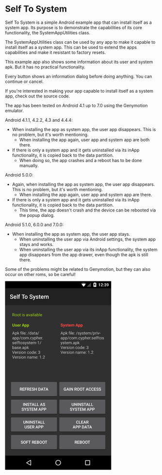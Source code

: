 # Self To System

Self To System is a simple Android example app that can install itself as a system app. Its purpose is to demonstrate the capabilities of its core functionality, the SystemAppUtilities class.

The SystemAppUtilities class can be used by any app to make it capable to install itself as a system app. This can be used to extend the apps capabilities and make it resistant to factory resets.

This example app also shows some information about its user and system apk. But it has no practical functionality.

Every button shows an information dialog before doing anything. You can continue or cancel.

If you're interested in making your app capable to install itself as a system app, check out the source code.

The app has been tested on Android 4.1 up to 7.0 using the Genymotion emulator.

Android 4.1.1, 4.2.2, 4.3 and 4.4.4:
* When installing the app as system app, the user app disappears. This is no problem, but it's worth mentioning.
    * When installing the app again, user app and system app are both there.
* If there is only a system app and it gets uninstalled via its inApp functionality, it is copied back to the data partition.
    * When doing so, the app crashes and a reboot has to be done manually.

Android 5.0.0:
* Again, when installing the app as system app, the user app disappears. This is no problem, but it's worth mentioning.
    * When installing the app again, user app and system app are there.
* If there is only a system app and it gets uninstalled via its inApp functionality, it is copied back to the data partition.
    * This time, the app doesn't crash and the device can be rebooted via the popup dialog.

Android 5.1.0, 6.0.0 and 7.0.0:
* When installing the app as system app, the user app stays.
    * When uninstalling the user app via Android settings, the system app stays and works.
    * When uninstalling the user app via its inApp functionality, the system app disappears from the app drawer, even though the apk is still there.

Some of the problems might be related to Genymotion, but they can also occur on other roms, so be careful!

<img src="Screenshot.png" width="350"/>
